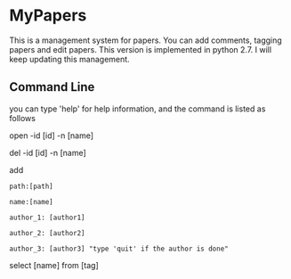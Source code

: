 # MyPapers
This is a management system for papers. You can add comments, tagging papers and edit papers. This version is implemented in python 2.7. I will keep updating this management.

## Command Line
you can type 'help' for help information, and the command is listed as follows

  open -id [id] -n [name]

  del -id [id] -n [name] 
  
  add
  
    path:[path]
    
    name:[name]
    
    author_1: [author1]
    
    author_2: [author2]
    
    author_3: [author3] "type 'quit' if the author is done"
   
   select [name] from [tag]
  
